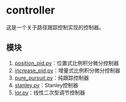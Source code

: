 # controller

这是一个关于路径跟踪控制实现的控制器。

## 模块

1. [position_pid.py](./position_pid.py)：位置式比例积分微分控制器
2. [increase_pid.py](./increase_pid.py)：增量式比例积分微分控制器
3. [pure_pursuit.py](./pure_pursuit.py)：纯跟踪控制器
4. [stanley.py](./stanley.py)：Stanley控制器
5. [lqr.py](./lqr.py)：线性二次型调节控制器
